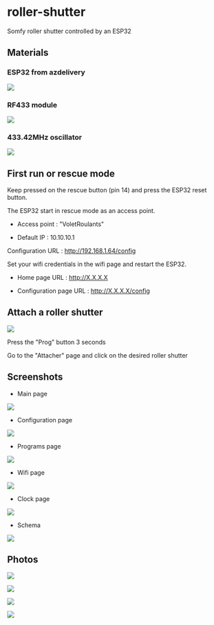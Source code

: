 # roller-shutter
Somfy roller shutter controlled by an ESP32

## Materials

### ESP32 from azdelivery

![](/images/esp32.png)

### RF433 module

![](/images/rf433-module.jpg)

### 433.42MHz oscillator

![](/images/oscillator.jpg)

## First run or rescue mode

Keep pressed on the rescue button (pin 14) and press the ESP32 reset button.

The ESP32 start in rescue mode as an access point.

* Access point : "VoletRoulants"

* Default IP : 10.10.10.1

Configuration URL : http://192.168.1.64/config

Set your wifi credentials in the wifi page and restart the ESP32.

* Home page URL : http://X.X.X.X

* Configuration page URL : http://X.X.X.X/config

## Attach a roller shutter

![](/images/somfy-rts.jpg)

Press the "Prog" button 3 seconds

Go to the "Attacher" page and click on the desired roller shutter


## Screenshots

* Main page

![](/images/main.png)

* Configuration page

![](/images/config.png)


* Programs page

![](/images/programs.png)

* Wifi page

![](/images/wifi.png)

* Clock page

![](/images/clock.png)

* Schema

![](/images/schema.png)

## Photos

![](/images/pcb_composants.jpg)

![](/images/pcb_pistes.jpg)

![](/images/pcb_dans_boitier.jpg)

![](/images/boitier_ferme.jpg)
